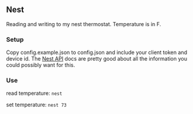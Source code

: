 ## Nest
Reading and writing to my nest thermostat. Temperature is in F.

### Setup
Copy config.example.json to config.json and include your client token and device id. The [Nest API](https://developers.nest.com/guides/api/thermostat-guide) docs are pretty good about all the information you could possibly want for this.

### Use
read temperature: `nest`

set temperature: `nest 73`

